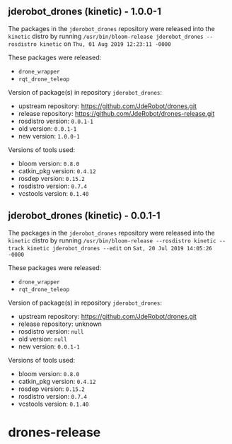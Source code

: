 ## jderobot_drones (kinetic) - 1.0.0-1

The packages in the `jderobot_drones` repository were released into the `kinetic` distro by running `/usr/bin/bloom-release jderobot_drones --rosdistro kinetic` on `Thu, 01 Aug 2019 12:23:11 -0000`

These packages were released:
- `drone_wrapper`
- `rqt_drone_teleop`

Version of package(s) in repository `jderobot_drones`:

- upstream repository: https://github.com/JdeRobot/drones.git
- release repository: https://github.com/JdeRobot/drones-release.git
- rosdistro version: `0.0.1-1`
- old version: `0.0.1-1`
- new version: `1.0.0-1`

Versions of tools used:

- bloom version: `0.8.0`
- catkin_pkg version: `0.4.12`
- rosdep version: `0.15.2`
- rosdistro version: `0.7.4`
- vcstools version: `0.1.40`


## jderobot_drones (kinetic) - 0.0.1-1

The packages in the `jderobot_drones` repository were released into the `kinetic` distro by running `/usr/bin/bloom-release --rosdistro kinetic --track kinetic jderobot_drones --edit` on `Sat, 20 Jul 2019 14:05:26 -0000`

These packages were released:
- `drone_wrapper`
- `rqt_drone_teleop`

Version of package(s) in repository `jderobot_drones`:

- upstream repository: https://github.com/JdeRobot/drones.git
- release repository: unknown
- rosdistro version: `null`
- old version: `null`
- new version: `0.0.1-1`

Versions of tools used:

- bloom version: `0.8.0`
- catkin_pkg version: `0.4.12`
- rosdep version: `0.15.2`
- rosdistro version: `0.7.4`
- vcstools version: `0.1.40`


# drones-release
